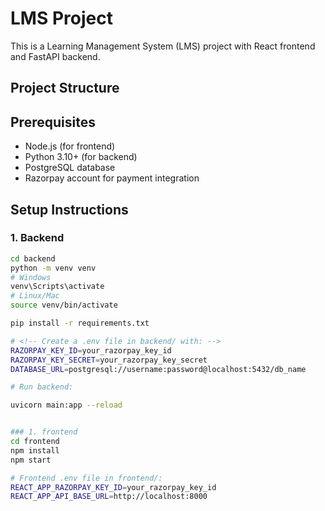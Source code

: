 # LMS Project

This is a Learning Management System (LMS) project with React frontend and FastAPI backend.


## Project Structure

## Prerequisites

- Node.js (for frontend)
- Python 3.10+ (for backend)
- PostgreSQL database
- Razorpay account for payment integration

## Setup Instructions

### 1. Backend
```bash
cd backend
python -m venv venv
# Windows
venv\Scripts\activate
# Linux/Mac
source venv/bin/activate

pip install -r requirements.txt

# <!-- Create a .env file in backend/ with: -->
RAZORPAY_KEY_ID=your_razorpay_key_id
RAZORPAY_KEY_SECRET=your_razorpay_key_secret
DATABASE_URL=postgresql://username:password@localhost:5432/db_name

# Run backend:

uvicorn main:app --reload


### 1. frontend
cd frontend
npm install
npm start

# Frontend .env file in frontend/:
REACT_APP_RAZORPAY_KEY_ID=your_razorpay_key_id
REACT_APP_API_BASE_URL=http://localhost:8000
